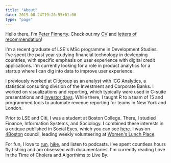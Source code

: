 ```yaml
---
title: "About"
date: 2019-08-24T19:26:55+01:00
type: "page"
---
```


Hello there, I'm [Peter Finnerty](/img/Peter_Finnerty_Portrait.jpg). Check out my [CV](/pdf/Peter_Finnerty_CV.pdf) and [letters of recommendation](/pdf/Recommendation_Guyon.pdf)!

I'm a recent graduate of LSE's MSc programme in Development Studies. I've spent the past year studying financial technology in devleoping countries, with specific emphasis on user experience with digital credit applications. I'm currently looking for a role in product analytics for a startup where I can dig into data to improve user experience.

I previously worked at Citigroup as an analyst with ICG Analytics, a statistical consulting division of the Investment and Corporate Banks. I worked on visualizations and reporting, which typically were used in C-suite presentations and [investor days](https://www.citigroup.com/citi/investor/investor-day/2017/data/p_institutional_clients_group170725.pdf). While there, I taught R to a team of 15 and programmed tools to automate revenue reporting for teams in New York and London.

Prior to LSE and Citi, I was a student at Boston College. There, I studied Finance, Information Systems, and Sociology. I combined these interests in a critique published in Social Eyes, which you can see [here](https://www.bc.edu/content/dam/files/schools/cas_sites/sociology/pdf/socialeyes7.pdf#page=41). I was on [4Boston](https://www.bc.edu/content/bc-web/offices/mission-ministry/sites/campus-ministry/service/4boston.html#join) council, leading weekly volunteering at [Women's Lunch Place](https://womenslunchplace.org/).

For fun, I love to [run](https://www.strava.com/athletes/18760479), [hike](/img/Kilimanjaro.jpg), and listen to podcasts. I've spent countless hours fly fishing and am obsessed with documentaries. I'm currently reading Love in the Time of Cholera and Algorthims to Live By. 